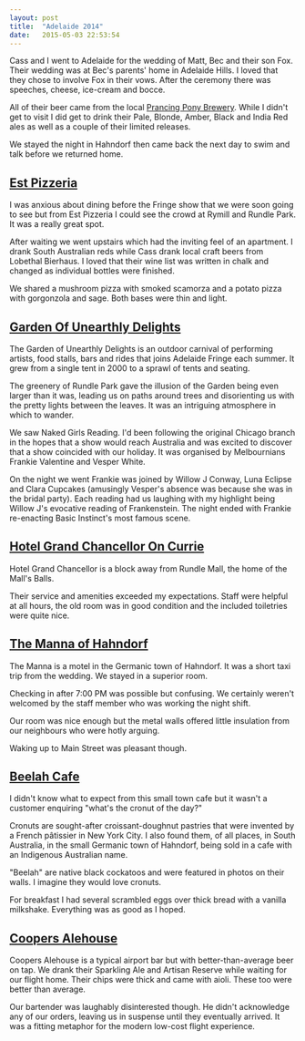 ```yaml
---
layout: post
title:  "Adelaide 2014"
date:   2015-05-03 22:53:54
---
```


Cass and I went to Adelaide for the wedding of Matt, Bec and their son Fox.
Their wedding was at Bec's parents' home in Adelaide Hills.
I loved that they chose to involve Fox in their vows.
After the ceremony there was speeches, cheese, ice-cream and bocce.

All of their beer came from the local [Prancing Pony Brewery][].
While I didn't get to visit I did get to drink their Pale, Blonde, Amber, Black and India Red ales as well as a couple of their limited releases.

[Prancing Pony Brewery]: http://prancingponybrewery.com.au

We stayed the night in Hahndorf then came back the next day to swim and talk before we returned home.

## [Est Pizzeria](http://yelp.com/biz/est-pizzeria-adelaide)

I was anxious about dining before the Fringe show that we were soon going to see but from Est Pizzeria I could see the crowd at Rymill and Rundle Park.
It was a really great spot.

After waiting we went upstairs which had the inviting feel of an apartment.
I drank South Australian reds while Cass drank local craft beers from Lobethal Bierhaus.
I loved that their wine list was written in chalk and changed as individual bottles were finished.

We shared a mushroom pizza with smoked scamorza and a potato pizza with gorgonzola and sage.
Both bases were thin and light.

## [Garden Of Unearthly Delights](http://yelp.com/biz/garden-of-unearthly-delights-adelaide)

The Garden of Unearthly Delights is an outdoor carnival of performing artists, food stalls, bars and rides that joins Adelaide Fringe each summer.
It grew from a single tent in 2000 to a sprawl of tents and seating.

The greenery of Rundle Park gave the illusion of the Garden being even larger than it was, leading us on paths around trees and disorienting us with the pretty lights between the leaves.
It was an intriguing atmosphere in which to wander.

We saw Naked Girls Reading.
I'd been following the original Chicago branch in the hopes that a show would reach Australia and was excited to discover that a show coincided with our holiday.
It was organised by Melbournians Frankie Valentine and Vesper White.

On the night we went Frankie was joined by Willow J Conway, Luna Eclipse and Clara Cupcakes (amusingly Vesper's absence was because she was in the bridal party).
Each reading had us laughing with my highlight being Willow J's evocative reading of Frankenstein.
The night ended with Frankie re-enacting Basic Instinct's most famous scene.

## [Hotel Grand Chancellor On Currie](http://yelp.com/biz/hotel-grand-chancellor-on-currie-adelaide)

Hotel Grand Chancellor is a block away from Rundle Mall, the home of the Mall's Balls.

Their service and amenities exceeded my expectations.
Staff were helpful at all hours, the old room was in good condition and the included toiletries were quite nice.

## [The Manna of Hahndorf](http://yelp.com/biz/the-manna-of-hahndorf-hahndorf-2)

The Manna is a motel in the Germanic town of Hahndorf.
It was a short taxi trip from the wedding.
We stayed in a superior room.

Checking in after 7:00 PM was possible but confusing.
We certainly weren't welcomed by the staff member who was working the night shift.

Our room was nice enough but the metal walls offered little insulation from our neighbours who were hotly arguing.

Waking up to Main Street was pleasant though.

## [Beelah Cafe](http://yelp.com/biz/beelah-cafe-hahndorf)

I didn't know what to expect from this small town cafe but it wasn't a customer enquiring "what's the cronut of the day?"

Cronuts are sought-after croissant-doughnut pastries that were invented by a French pâtissier in New York City.
I also found them, of all places, in South Australia, in the small Germanic town of Hahndorf, being sold in a cafe with an Indigenous Australian name.

"Beelah" are native black cockatoos and were featured in photos on their walls.
I imagine they would love cronuts.

For breakfast I had several scrambled eggs over thick bread with a vanilla milkshake.
Everything was as good as I hoped.

## [Coopers Alehouse](http://yelp.com/biz/coopers-alehouse-adelaide-airport)

Coopers Alehouse is a typical airport bar but with better-than-average beer on tap.
We drank their Sparkling Ale and Artisan Reserve while waiting for our flight home.
Their chips were thick and came with aioli.
These too were better than average.

Our bartender was laughably disinterested though.
He didn't acknowledge any of our orders, leaving us in suspense until they eventually arrived.
It was a fitting metaphor for the modern low-cost flight experience.
